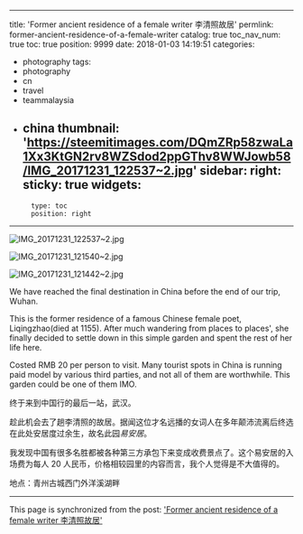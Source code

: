 
---
title: 'Former ancient residence of a female writer 李清照故居'
permlink: former-ancient-residence-of-a-female-writer
catalog: true
toc_nav_num: true
toc: true
position: 9999
date: 2018-01-03 14:19:51
categories:
- photography
tags:
- photography
- cn
- travel
- teammalaysia
- china
thumbnail: 'https://steemitimages.com/DQmZRp58zwaLa1Xx3KtGN2rv8WZSdod2ppGThv8WWJowb58/IMG_20171231_122537~2.jpg'
sidebar:
    right:
        sticky: true
widgets:
    -
        type: toc
        position: right
---


![IMG_20171231_122537~2.jpg](https://steemitimages.com/DQmZRp58zwaLa1Xx3KtGN2rv8WZSdod2ppGThv8WWJowb58/IMG_20171231_122537~2.jpg)

![IMG_20171231_121540~2.jpg](https://steemitimages.com/DQmPfytei1hp9emMZ2CE8xw7ZAPJHCR9GNfcGosk7uzyazi/IMG_20171231_121540~2.jpg)

![IMG_20171231_121442~2.jpg](https://steemitimages.com/DQmUD4Qv1R5e8RUjQ7QU93S7C8bcnofHQYSGZrcCVaLTNHq/IMG_20171231_121442~2.jpg)

We have reached the final destination in China before the end of our trip, Wuhan.

This is the former residence of a famous Chinese female poet, Liqingzhao(died at 1155). After much wandering from places to places', she finally decided to settle down in this simple garden and spent the rest of her life here.

Costed RMB 20 per person to visit. Many tourist spots in China is running paid model by various third parties, and not all of them are worthwhile. This garden could be one of them IMO.

终于来到中国行的最后一站，武汉。

趁此机会去了趟李清照的故居。据闻这位才名远播的女词人在多年颠沛流离后终选在此处安居度过余生，故名此园*易安居*。

我发现中国有很多名胜都被各种第三方承包下来变成收费景点了。这个易安居的入场费为每人  20 人民币，价格相较园里的内容而言，我个人觉得是不大值得的。

地点：青州古城西门外洋溪湖畔

- - -

This page is synchronized from the post: ['Former ancient residence of a female writer 李清照故居'](https://steemit.com/@fr3eze/former-ancient-residence-of-a-female-writer)
